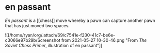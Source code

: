 # en passant

_En passant_ is a [[chess]] move whereby a pawn can capture another pawn that has just moved two spaces.

![[/home/ryan/org/.attach/69/c7541e-f230-41c7-be6e-c3066e97b29b/Screenshot from 2021-05-27 10-30-46.png "From _The Soviet Chess Primer_, illustration of en passant"]]

